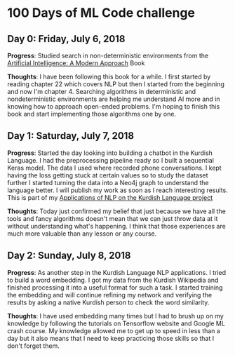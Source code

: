 # 100 Days of ML Code challenge

## Day 0: Friday, July 6, 2018
**Progress**: Studied search in non-deterministic environments from the [Artificial Intelligence: A Modern Approach](http://aima.cs.berkeley.edu/) Book

**Thoughts**: I have been following this book for a while. I first started by reading chapter 22 which covers NLP but then I started from the beginning and now I'm chapter 4. Searching algorithms in deterministic and nondeterministic environments are helping me understand AI more and in knowing how to approach open-ended problems. I'm hoping to finish this book and start implementing those algorithms one by one.

## Day 1: Saturday, July 7, 2018
**Progress**: Started the day looking into building a chatbot in the Kurdish Language. I had the preprocessing pipeline ready so I built a sequential Keras model. The data I used where recorded phone conversations. I kept having the loss getting stuck at certain values so to study the dataset further I started turning the data into a Neo4j graph to understand the language better. I will publish my work as soon as I reach interesting results. This is part of my [Applications of NLP on the Kurdish Language project](https://github.com/ammarasmro/Kurdish-Language)

**Thoughts**: Today just confirmed my belief that just because we have all the tools and fancy algorithms doesn't mean that we can just throw data at it without understanding what's happening. I think that those experiences are much more valuable than any lesson or any course.

## Day 2: Sunday, July 8, 2018
**Progress**: As another step in the Kurdish Language NLP applications. I tried to build a word embedding. I got my data from the Kurdish Wikipedia and finished processing it into a useful format for such a task. I started training the embedding and will continue refining my network and verifying the results by asking a native Kurdish person to check the word similarity.

**Thoughts**: I have used embedding many times but I had to brush up on my knowledge by following the tutorials on Tensorflow website and Google ML crash course. My knowledge allowed me to get up to speed in less than a day but it also means that I need to keep practicing those skills so that I don't forget them. 
